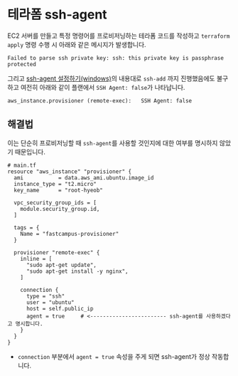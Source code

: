 # 테라폼 ssh-agent 

EC2 서버를 만들고 특정 명령어를 프로비저닝하는 테라폼 코드를 작성하고 `terraform apply` 명령 수행 시 아래와 같은 메시지가 발생합니다.

```
Failed to parse ssh private key: ssh: this private key is passphrase protected
```

그리고 [ssh-agent 설정하기(windows)](https://github.com/khyup0629/devops/blob/main/AWS/AWS_SSH_Agent.md#ssh-agentwindows)의 내용대로 `ssh-add` 까지 진행했음에도 불구하고 여전히 아래와 같이 플랜에서 `SSH Agent: false`가 나타납니다.   

```
aws_instance.provisioner (remote-exec):   SSH Agent: false
```

## 해결법

이는 단순히 프로비저닝할 때 `ssh-agent`를 사용할 것인지에 대한 여부를 명시하지 않았기 때문입니다.

```
# main.tf
resource "aws_instance" "provisioner" {
  ami           = data.aws_ami.ubuntu.image_id
  instance_type = "t2.micro"
  key_name      = "root-hyeob"

  vpc_security_group_ids = [
    module.security_group.id,
  ]

  tags = {
    Name = "fastcampus-provisioner"
  }

  provisioner "remote-exec" {
    inline = [
      "sudo apt-get update",
      "sudo apt-get install -y nginx",
    ]

    connection {
      type = "ssh"
      user = "ubuntu"
      host = self.public_ip
      agent = true     # <------------------------ ssh-agent를 사용하겠다고 명시합니다.
    }
  }
}
```

- `connection` 부분에서 `agent = true` 속성을 주게 되면 ssh-agent가 정상 작동합니다.

